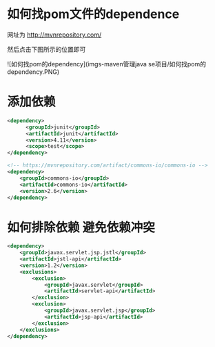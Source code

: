 
# 如何找pom文件的dependence

网址为  http://mvnrepository.com/

然后点击下图所示的位置即可

![如何找pom的dependency](imgs-maven管理java se项目/如何找pom的dependency.PNG)


# 添加依赖

```xml
<dependency>
	  <groupId>junit</groupId>
	  <artifactId>junit</artifactId>
	  <version>4.11</version>
	  <scope>test</scope>
</dependency>
```
```xml
<!-- https://mvnrepository.com/artifact/commons-io/commons-io -->
<dependency>
	<groupId>commons-io</groupId>
	<artifactId>commons-io</artifactId>
	<version>2.6</version>
</dependency>
```


# 如何排除依赖 避免依赖冲突

```xml
<dependency>  
    <groupId>javax.servlet.jsp.jstl</groupId>  
    <artifactId>jstl-api</artifactId>  
    <version>1.2</version>  
    <exclusions>  
        <exclusion>  
            <groupId>javax.servlet</groupId>  
            <artifactId>servlet-api</artifactId>  
        </exclusion>  
        <exclusion>  
            <groupId>javax.servlet.jsp</groupId>  
            <artifactId>jsp-api</artifactId>  
        </exclusion>  
    </exclusions>  
</dependency> 
```